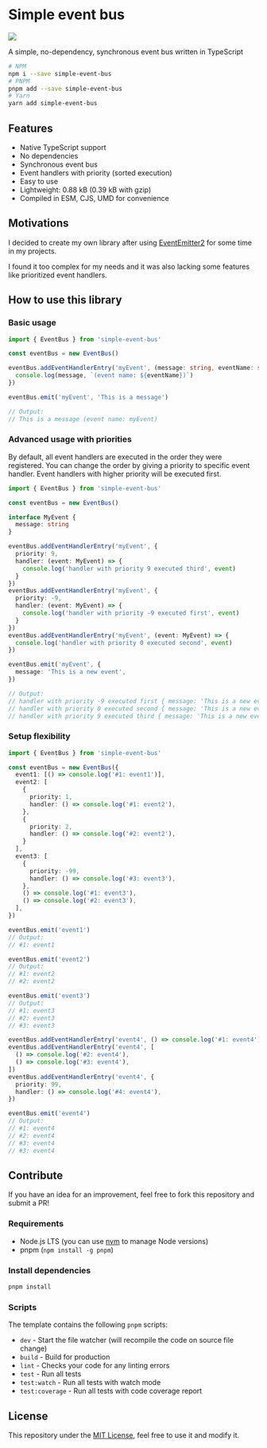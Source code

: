 # Simple event bus
![](https://github.com/SylvainMarty/simple-event-bus/workflows/ci.yml/badge.svg)

A simple, no-dependency, synchronous event bus written in TypeScript

```bash
# NPM
npm i --save simple-event-bus
# PNPM
pnpm add --save simple-event-bus
# Yarn
yarn add simple-event-bus
```

## Features

* Native TypeScript support
* No dependencies
* Synchronous event bus
* Event handlers with priority (sorted execution)
* Easy to use
* Lightweight: 0.88 kB (0.39 kB with gzip)
* Compiled in ESM, CJS, UMD for convenience

## Motivations

I decided to create my own library after using [EventEmitter2](https://github.com/EventEmitter2/EventEmitter2) for some time in my projects.

I found it too complex for my needs and it was also lacking some features like prioritized event handlers.

## How to use this library

### Basic usage
```ts
import { EventBus } from 'simple-event-bus'

const eventBus = new EventBus()

eventBus.addEventHandlerEntry('myEvent', (message: string, eventName: string) => {
  console.log(message, `(event name: ${eventName})`)
})

eventBus.emit('myEvent', 'This is a message')

// Output:
// This is a message (event name: myEvent)
```

### Advanced usage with priorities

By default, all event handlers are executed in the order they were registered.
You can change the order by giving a priority to specific event handler.
Event handlers with higher priority will be executed first.

```ts
import { EventBus } from 'simple-event-bus'

const eventBus = new EventBus()

interface MyEvent {
  message: string
}

eventBus.addEventHandlerEntry('myEvent', {
  priority: 9,
  handler: (event: MyEvent) => {
    console.log('handler with priority 9 executed third', event)
  }
})
eventBus.addEventHandlerEntry('myEvent', {
  priority: -9,
  handler: (event: MyEvent) => {
    console.log('handler with priority -9 executed first', event)
  }
})
eventBus.addEventHandlerEntry('myEvent', (event: MyEvent) => {
  console.log('handler with priority 0 executed second', event)
})

eventBus.emit('myEvent', {
  message: 'This is a new event',
})

// Output:
// handler with priority -9 executed first { message: 'This is a new event' }
// handler with priority 0 executed second { message: 'This is a new event' }
// handler with priority 9 executed third { message: 'This is a new event' }
```

### Setup flexibility
```ts
import { EventBus } from 'simple-event-bus'

const eventBus = new EventBus({
  event1: [() => console.log('#1: event1')],
  event2: [
    {
      priority: 1,
      handler: () => console.log('#1: event2'),
    },
    {
      priority: 2,
      handler: () => console.log('#2: event2'),
    }
  ],
  event3: [
    {
      priority: -99,
      handler: () => console.log('#3: event3'),
    },
    () => console.log('#1: event3'),
    () => console.log('#2: event3'),
  ],
})

eventBus.emit('event1')
// Output:
// #1: event1

eventBus.emit('event2')
// Output:
// #1: event2
// #2: event2

eventBus.emit('event3')
// Output:
// #1: event3
// #2: event3
// #3: event3

eventBus.addEventHandlerEntry('event4', () => console.log('#1: event4'))
eventBus.addEventHandlerEntry('event4', [
  () => console.log('#2: event4'),
  () => console.log('#3: event4'),
])
eventBus.addEventHandlerEntry('event4', {
  priority: 99,
  handler: () => console.log('#4: event4'),
})

eventBus.emit('event4')
// Output:
// #1: event4
// #2: event4
// #3: event4
// #3: event4
```

## Contribute

If you have an idea for an improvement, feel free to fork this repository and submit a PR!

### Requirements

* Node.js LTS (you can use [nvm](https://github.com/nvm-sh/nvm) to manage Node versions)
* pnpm (`npm install -g pnpm`)

### Install dependencies

```bash
pnpm install
```

### Scripts

The template contains the following `pnpm` scripts:

* `dev` - Start the file watcher (will recompile the code on source file change)
* `build` - Build for production
* `lint` - Checks your code for any linting errors
* `test` - Run all tests
* `test:watch` - Run all tests with watch mode
* `test:coverage` - Run all tests with code coverage report

## License

This repository under the [MIT License](LICENSE), feel free to use it and modify it.
